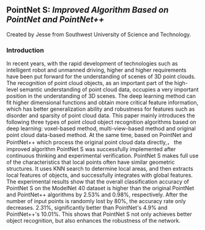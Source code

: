 ## PointNet S: *Improved Algorithm Based on PointNet and PointNet++*
Created by Jesse from Southwest University of Science and Technology.

### Introduction
In recent years, with the rapid development of technologies such as intelligent robot and unmanned driving, higher and higher requirements have been put forward for the understanding of scenes of 3D point clouds. The recognition of point cloud objects, as an important part of the high-level semantic understanding of point cloud data, occupies a very important position in the understanding of 3D scenes. The deep learning method can fit higher dimensional functions and obtain more critical feature information, which has better generalization ability and robustness for features such as disorder and sparsity of point cloud data. This paper mainly introduces the following three types of point cloud object recognition algorithms based on deep learning: voxel-based method, multi-view-based method and original point cloud data-based method. At the same time, based on PointNet and PointNet++ which process the original point cloud data directly,， the improved algorithm PointNet S was successfully implemented after continuous thinking and experimental verification. PointNet S makes full use of the characteristics that local points often have similar geometric structures. It uses KNN search to determine local areas, and then extracts local features of objects, and successfully integrates with global features. The experimental results show that the overall classification accuracy of PointNet S on the ModelNet 40 dataset is higher than the original PointNet and PointNet++ algorithms by 2.53% and 0.98%, respectively. After the number of input points is randomly lost by 80%, the accuracy rate only decreases. 2.31%, significantly better than PointNet's 4.9% and PointNet++'s 10.01%. This shows that PointNet S not only achieves better object recognition, but also enhances the robustness of the network.
